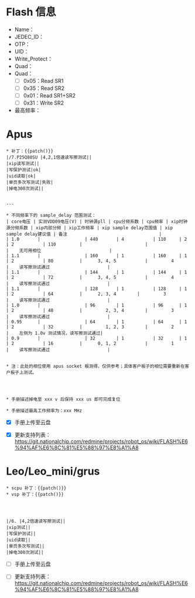 # Flash 信息
- Name：
- JEDEC_ID：
- OTP：
- UID：
- Write_Protect：
- Quad：
- Quad：
	- [ ] 0x05：Read SR1
	- [ ] 0x35：Read SR2
	- [ ] 0x01：Read SR1+SR2
	- [ ] 0x31：Write SR2
- 最高频率：


# Apus
```
* 补丁：{{patch()}}
|/7.P25Q80SU |4,2,1倍速读写擦测试||
|xip读写测试||
|写保护测试|ok|
|uid读取|ok|
|单页多次写测试|失败|
|掉电300次测试||


---

* 不同频率下的 sample_delay 范围测试：
| core电压 | 实测VDD09电压(V) | 时钟源pll | cpu分频系数 | cpu频率 | xip时钟源分频系数 | xip内部分频 | xip工作频率 | xip sample delay范围值 | xip sample delay建议值 | 备注                                   |
| 1.0       |                 | 440       | 4           | 110     | 2                 | 2           | 110         |                        |                        |    无可用相位                          |
| 1.1       |                 | 160       | 1           | 160     | 1                 | 2           | 80          |      3, 4, 5           |         4              |    读写擦测试通过                      |
| 1.1       |                 | 144       | 1           | 144     | 1                 | 2           | 72          |      3, 4, 5           |         4              |    读写擦测试通过                      |
| 1.1       |                 | 128       | 1           | 128     | 1                 | 2           | 64          |      2, 3, 4        |         3              |    读写擦测试通过                      |
| 1.0       |                 | 96        | 1           | 96      | 1                 | 2           | 48          |         2, 3, 4        |         3              |    读写擦测试通过                      |
| 0.95      |                 | 64        | 1           | 64      | 1                 | 2           | 32          |         1, 2, 3        |         2              |    左侧为 1.0v 测试情况，读写擦测试通过|
| 0.9       |                 | 32        | 1           | 32      | 1                 | 2           | 16          |      0, 1, 2           |         1              |    读写擦测试通过                      |


* 注：此处的相位使用 apus socket 板测得，仅供参考；具体客户板子的相位需要重新在客户板子上测试。




* 手册描述掉电至 xxx v 后保持 xxx us 即可完成复位

* 手册描述最高工作频率为：xxx MHz
```

- [x] 手册上传至云盘
- [x] 更新支持列表： https://git.nationalchip.com/redmine/projects/robot_os/wiki/FLASH%E6%94%AF%E6%8C%81%E5%88%97%E8%A1%A8



# Leo/Leo_mini/grus
```
* scpu 补丁：{{patch()}}
* vsp 补丁：{{patch()}}




|/6. |4,2倍速读写擦测试||
|xip测试||
|写保护测试||
|uid读取||
|单页多次写测试||
|掉电300次测试||

```

- [ ] 手册上传至云盘
- [ ] 更新支持列表： https://git.nationalchip.com/redmine/projects/robot_os/wiki/FLASH%E6%94%AF%E6%8C%81%E5%88%97%E8%A1%A8


